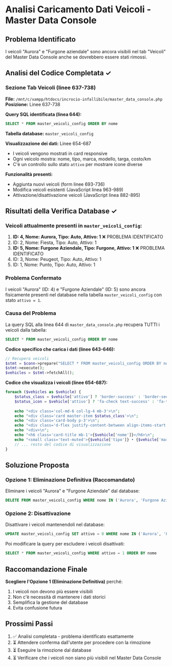 # Analisi Caricamento Dati Veicoli - Master Data Console

## Problema Identificato
I veicoli "Aurora" e "Furgone aziendale" sono ancora visibili nel tab "Veicoli" del Master Data Console anche se dovrebbero essere stati rimossi.

## Analisi del Codice Completata ✓

### Sezione Tab Veicoli (linee 637-738)
**File:** `/mnt/c/xampp/htdocs/incrocio-infallibile/master_data_console.php`
**Posizione:** Linee 637-738

**Query SQL identificata (linea 644):**
```sql
SELECT * FROM master_veicoli_config ORDER BY nome
```

**Tabella database:** `master_veicoli_config`

**Visualizzazione dei dati:** Linee 654-687
- I veicoli vengono mostrati in card responsive
- Ogni veicolo mostra: nome, tipo, marca, modello, targa, costo/km
- C'è un controllo sullo stato `attivo` per mostrare icone diverse

**Funzionalità presenti:**
- Aggiunta nuovi veicoli (form linee 693-736)
- Modifica veicoli esistenti (JavaScript linea 963-989)
- Attivazione/disattivazione veicoli (JavaScript linea 882-895)

## Risultati della Verifica Database ✓

### Veicoli attualmente presenti in `master_veicoli_config`:
1. **ID: 4, Nome: Aurora, Tipo: Auto, Attivo: 1** ❌ PROBLEMA IDENTIFICATO
2. ID: 2, Nome: Fiesta, Tipo: Auto, Attivo: 1
3. **ID: 5, Nome: Furgone Aziendale, Tipo: Furgone, Attivo: 1** ❌ PROBLEMA IDENTIFICATO
4. ID: 3, Nome: Peugeot, Tipo: Auto, Attivo: 1
5. ID: 1, Nome: Punto, Tipo: Auto, Attivo: 1

### Problema Confermato
I veicoli "Aurora" (ID: 4) e "Furgone Aziendale" (ID: 5) sono ancora fisicamente presenti nel database nella tabella `master_veicoli_config` con stato `attivo = 1`.

### Causa del Problema
La query SQL alla linea 644 di `master_data_console.php` recupera TUTTI i veicoli dalla tabella:
```sql
SELECT * FROM master_veicoli_config ORDER BY nome
```

**Codice specifico che carica i dati (linee 643-646):**
```php
// Recupera veicoli
$stmt = $conn->prepare("SELECT * FROM master_veicoli_config ORDER BY nome");
$stmt->execute();
$vehicles = $stmt->fetchAll();
```

**Codice che visualizza i veicoli (linee 654-687):**
```php
foreach ($vehicles as $vehicle) {
    $status_class = $vehicle['attivo'] ? 'border-success' : 'border-secondary';
    $status_icon = $vehicle['attivo'] ? 'fa-check text-success' : 'fa-times text-secondary';
    
    echo "<div class='col-md-6 col-lg-4 mb-3'>\n";
    echo "<div class='card master-item $status_class'>\n";
    echo "<div class='card-body p-3'>\n";
    echo "<div class='d-flex justify-content-between align-items-start'>\n";
    echo "<div>\n";
    echo "<h6 class='card-title mb-1'>{$vehicle['nome']}</h6>\n";
    echo "<small class='text-muted'>{$vehicle['tipo']} • {$vehicle['marca']} {$vehicle['modello']}</small>\n";
    // ... resto del codice di visualizzazione
}
```

## Soluzione Proposta

### Opzione 1: Eliminazione Definitiva (Raccomandato)
Eliminare i veicoli "Aurora" e "Furgone Aziendale" dal database:
```sql
DELETE FROM master_veicoli_config WHERE nome IN ('Aurora', 'Furgone Aziendale');
```

### Opzione 2: Disattivazione
Disattivare i veicoli mantenendoli nel database:
```sql
UPDATE master_veicoli_config SET attivo = 0 WHERE nome IN ('Aurora', 'Furgone Aziendale');
```

Poi modificare la query per escludere i veicoli disattivati:
```sql
SELECT * FROM master_veicoli_config WHERE attivo = 1 ORDER BY nome
```

## Raccomandazione Finale
**Scegliere l'Opzione 1 (Eliminazione Definitiva)** perché:
1. I veicoli non devono più essere visibili
2. Non c'è necessità di mantenere i dati storici
3. Semplifica la gestione del database
4. Evita confusione futura

## Prossimi Passi
1. ✅ Analisi completata - problema identificato esattamente
2. ⏳ Attendere conferma dall'utente per procedere con la rimozione
3. ⏳ Eseguire la rimozione dal database
4. ⏳ Verificare che i veicoli non siano più visibili nel Master Data Console